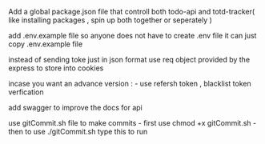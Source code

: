 Add a global package.json file that controll both todo-api and totd-tracker(
like installing packages , spin up both together or seperately )

add .env.example file so anyone does not have to create .env file it can just
copy .env.example file

instead of sending toke just in json format use req object provided by the
express to store into cookies

incase you want an advance version : - use refersh token , blacklist token
verfication

add swagger to improve the docs for api

use gitCommit.sh file to make commits - first use chmod +x gitCommit.sh - then to use ./gitCommit.sh type this to run
